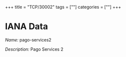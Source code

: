 +++
title = "TCP/30002"
tags = [""]
categories = [""]
+++

# IANA Data

_Name:_ pago-services2

_Description:_ Pago Services 2

